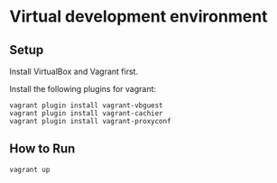 # Virtual development environment

## Setup

Install VirtualBox and Vagrant first. 

Install the following plugins for vagrant: 

    vagrant plugin install vagrant-vbguest
    vagrant plugin install vagrant-cachier
	vagrant plugin install vagrant-proxyconf

## How to Run

    vagrant up



